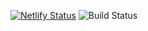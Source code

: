 [![Netlify Status](https://api.netlify.com/api/v1/badges/bdf82017-2215-437a-8186-321c219a460c/deploy-status)](https://app.netlify.com/sites/dbtexample/deploys)
![Build Status](https://github.com/stasSajin/dbt-example/workflows/Build%20Status/badge.svg)
